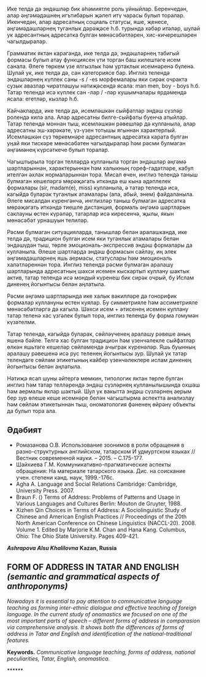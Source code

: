 Ике телдә дә эндәшләр бик әһәмиятле роль уйныйлар. Беренчедән, алар әңгәмәдәшнең игътибарын җәлеп итү чарасы булып торалар. Икенчедән, алар адресатның социаль статусы, яше, җенесе, әңгәмәдәшләрнең туганлык дәрәҗәсе һ.б. турында хәбәр итәләр, шулай ук адресантның адресатка булган мөнәсәбәтләрен, хис-кичерешләрен чагылдыралар.

Грамматик яктан караганда, ике телдә дә, эндәшләрнең табигый формасы булып атау функциясен үти торган баш килештәге исем санала. Әлеге төркем үзе ялгызлык һәм уртаклык исемнәренә бүленә. Шулай ук, ике телдә дә, сан категориясе бар. Инглиз телендә эндәшләрнең күплек саны -s / -es морфемалары яки сирәк очракта сузык авазлар чиратлашуы нәтиҗәсендә ясала: man men, boy - boys һ.б. Татар телендә исә күплек сан -лар / -ләр кушымчалары ярдәмендә ясала: егетләр, кызлар һ.б.

Кайчакларда, ике телдә дә, исемләшкән сыйфатлар эндәш сүзләр ролендә килә ала. Алар адресатны билге-сыйфаты буенча атыйлар. Татар телендә моннан тыш, исемләшкән рәвешләр дә кулланыла, алар адресатны эш-хәрәкәте, үз-үзен тотышы ягыннан характерлый. Исемләшкән сүз төркемнәре адресантның адресатка карата булган уңай яки тискәре мөнәсәбәтен чагылдыралар һәм рәсми булмаган әңгәмәнең күрсәткече булып торалар.

Чагыштырыла торган телләрдә кулланыла торган эндәшләр әңгәмә шартларыннан, характерыннан һәм халыкның гореф-гадәтләре, кабул ителгән әхлак нормаларыннан тора. Мисал өчен, инглиз телендә таныш булмаган кешеләргә мөрәҗәгать иткәндә еш кына әдәплелек формалары (sir, madam(e), miss) кулланыла, ә татар телендә исә, кагыйдә буларак туганлык атамалары (апа, абый, энем) файдаланыла. Әлеге мисалдан күренгәнчә, инглизләр таныш булмаган адресатка мөрәҗәгать иткәндә тиешле дистанция, формаль әңгәмә шартларын саклауны өстен күрәләр, татарлар исә киресенчә, җылы, якын мөнәсәбәт урнашуын телиләр.

Рәсми булмаган ситуацияларда, танышлар белән аралашканда, ике телдә дә, традицион булган исем яки туганлык атамалары белән эндәшүдән тыш, төрле эмоциональ-экспрессив эндәш формалары да кулланыла. Әлеше шартларда эндәш формасын сайлау, иң элек әңгәмәдәшләрнең яшь аермасы, статуслары һәм эмоциональ халәтләреннән тора. Инглиз телендә рәсми булмаган аралашу шартларында адресатның шәхси исемен кыскартып куллану шактык актив, татар телендә исә мондый күренеш бик сирәк очрый, бу Ислам диненең йогынтысы белән аңлатыла.

Рәсми әңгәмә шартларында ике халык вәкилләре дә гонорифик формалар куллануны өстен куялар. Бу симметрияле һәм ассиметрияле мөнәсәбәтләргә дә кагыла. Шәхси исем + әтисенең исемен куллану татар теленә хас үзгәлек булып тора, инглиз телендә бу форма гомумән күзәтелми.

Татар телендә, кагыйдә буларак, сөйләүченең аралашу рәвеше аның яшенә бәйле. Телгә хас булган традицион һәм үзенчәлекле сыйфатлар өлкән яшьтәге кешеләр сөйләмендә ачыграк күренәләр. Яшь буынның аралашу рәвешенә исә рус теленең йогынтысы зур. Шулай ук татар телендәге сөйләм этикетының кайбер үзенчәлеклере ислам диненең йогынтысы белән аңлатыла.

Нәтиҗә ясап шуны әйтергә мөмкин, типологик яктан төрле булган инглиз һәм татар телләрендә эндәш сүзләрнең кулланылышында охшаш һәм аермалы яклар шактый. Шул ук вакытта эндәш сүзләрнең аерым бер зур өлеше кеше исемнәре белән чагыштырма аспектта анализлау һәм сөйләм этикетыннан тыш, ономатология фәненең өйрәнү объекты да булып тора ала.

## Әдәбият
- Ромазанова О.В. Использование зоонимов в роли обращения в разно-структурных английском, татарском И удмуртском языках // Вестник современной науки. – 2015. – С.175-177.
- Шайхиева Г.М. Коммуникативно-прагматические аспекты обращения: На материале татарского языка. Дис. на соискание учен. степени канд. наук, 1999.-176c.
- Agha A. Language and Social Relations Cambridge: Cambridge, University Press. 2007.
- Braun F. () Terms of Address: Problems of Patterns and Usage in Various Languages and Cultures Berlin: Mouton de Gruyter, 1988.
- Xizhen Qin Choices in Terms of Address: A Sociolinguistic Study of Chinese and American English Practices // Proceedings of the 20th North American Conference on Chinese Linguistics (NACCL-20). 2008. Volume 1. Edited by Marjorie K.M. Chan and Hana Kang. Columbus, Ohio: The Ohio State University. Pages 409-421.

***Ashrapova Alsu Khalilovna***
**Kazan, Russia**

## FORM OF ADDRESS IN TATAR AND ENGLISH *(semantic and grammatical aspects of anthroponyms)*

*Nowadays it is essential to pay attention to communicative language teaching as forming inter-ethnic dialogue and effective teaching of foreign language. In the current study of onomastics we focused on one of the most important parts of speech – different forms of address in comparasion via comprehensive analysis. It shows both the differences of forms of address in Tatar and English and identification of the national-traditional features.*

**Keywords.** *Communicative language teaching, forms of address, national peculiarities, Tatar, English, onomastica.*

\*\*\*\*\*\*